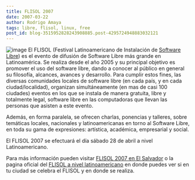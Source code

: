 ```yaml
---
title: FLISOL 2007
date: 2007-03-22
author: Rodrigo Amaya
tags: libre, flisol, linux, free
post_id: blog-3515952828243908885.post-4295724948883032121
---
```


![image](https://bp0.blogger.com/_ayvorITawE4/RgKBl8DxhWI/AAAAAAAAAM4/8S5rEPpzcNc/s400/flisolsmall.png)    El
FLISOL (Festival Latinoamericano de Instalación de [Software Libre](https://es.wikipedia.org/wiki/Software_libre)) es el evento de difusión de Software Libre más grande en Latinoamérica. Se realiza desde el año 2005 y su principal objetivo es promover el uso del software libre, dando a conocer al público en general su filosofía, alcances, avances y desarrollo. Para cumplir estos fines, las diversas comunidades locales de software libre (en cada país, y en cada ciudad/localidad), organizan simultáneamente (en mas de casi 100 ciudades) eventos en los que se instala de manera gratuita, libre y totalmente legal, software libre en las computadoras que llevan las personas que asisten a este evento.

Además, en forma paralela, se ofrecen charlas, ponencias y talleres, sobre temáticas locales, nacionales y latinoamericanas en torno al Software Libre, en toda su gama de expresiones: artística, académica, empresarial y social.

El FLISOL 2007 se efectuará el día sábado 28 de abril a nivel Latinoamericano.

Para más información pueden visitar [FLISOL 2007 en El Salvador](https://www.installfest.info/FLISOL2007/ElSalvador) o la pagina oficial del [FLISOL a nivel latinoamericano](https://www.installfest.info/FLISOL2007) en donde puedes ver si en tu ciudad se celebra el FLISOL y en donde se realiza.